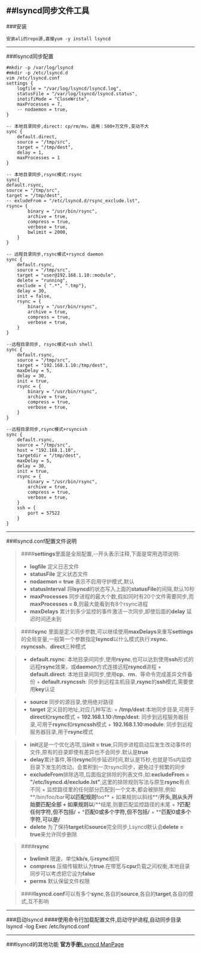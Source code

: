 ##lsyncd同步文件工具
------
###安装

	安装ali的repo源,直接yum -y install lsyncd
------
###lsyncd同步配置

	#mkdir -p /var/log/lsyncd
	#mkdir -p /etc/lsyncd.d
	vim /etc/lsyncd.conf
	settings {
		logfile = "/var/log/lsyncd/lsyncd.log",
		statusFile = "/var/log/lsyncd/lsyncd.status",
		inotifiMode = "CloseWrite",
		maxProcesses = 7,
		-- nodaemon = true,
	}
	
	-- 本地目录同步,direct: cp/rm/mv。适用：500+万文件,变动不大
	sync {
		default.direct,
		source = "/tmp/src",
		target = "/tmp/dest",
		delay = 1,
		maxProcesses = 1
	}

	-- 本地目录同步,rsync模式:rsync
	sync{
	default.rsync,
	source = "/tmp/src",
	target = "/tmp/dest",
	-- exludeFrom = "/etc/lsyncd.d/rsync_exclude.lst",
	rsync= {
			binary = "/usr/bin/rsync",
			archive = true,
			compress = true,
			verbose = true,
			bwlimit = 2000,
		}
	}

	-- 远程目录同步,rsync模式+rsyncd daemon
	sync {
		default.rsync,
		source = "/tmp/src",
		target = "user@192.168.1.10::module",
		delete = "running",
		exclude = { ".*", ".tmp"},
		delay = 30,
		init = false,
		rsync = {
			binary = "/usr/bin/rsync",
			archive = true,
			compress = true,
			verbose = true,
		}
	}

	--远程目录同步, rsync模式+ssh shell
	sync {
		default.rsync,
		source = "/tmp/src",
		target = "192.168.1.10:/tmp/dest",
		maxDelay = 5,
		delay = 30,
		init = true,
		rsync = {
			binary = "/usr/bin/rsync",
			archive = true,
			compress = true,
			verbose = true,
		}
	}

	--远程目录同步,rsync模式+rsyncssh
	sync {
		default.rsync,
		source = "/tmp/src",
		host = "192.168.1.10",
		targetdir = "/tmp/dest",
		maxDelay = 5,
		delay = 30,
		init = true,
		rsync = {
			binary = "/usr/bin/rsync",
			archive = true,
			compress = true,
			verbose = true,
		}
		ssh = {
			port = 57522
		}
	}
------
###lsyncd.conf配置文件说明
> ####**settings**里面是全局配置,--开头表示注释,下面是常用选项说明:
>
> 	+ **logfile** 定义日志文件
> 	+ **statusFile** 定义状态文件
> 	+ **nodaemon = true** 表示不启用守护模式,默认
> 	+ **statusInterval** 将**lsyncd**的状态写入上面的**statusFile**的间隔,默认10秒
> 	+ **maxProcesses** 同步进程的最大个数,假如同时有20个文件需要同步,而 **maxProcesses = 8**,则最大能看到有8个rsync进程
> 	+ **maxDelays** 累计到多少监控的事件激活一次同步,即使后面的**delay** 延迟时间还未到

> ####**sync**
>	里面是定义同步参数,可以继续使用**maxDelays**来重写**settings**的全局变量,一般第一个参数指定**lsyncd**以什么模式执行:**rsync**、**rsyncssh**、**direct**三种模式

>	+ **default.rsync**: 本地目录间同步,使用**rsync**,也可以达到使用**ssh**形式的远程**rsync**效果，或**daemon**方式连接远程**rsyncd**进程
	+ **default.direct**: 本地目录间同步,使用**cp**、**rm**、等命令完成差异文件备份
	+ **default.rsyncssh**: 同步到远程主机目录,**rsync**的**ssh**模式,需要使用**key**认证

>	+ **source** 同步的源目录,使用绝对路径
>	+ **target** 定义目的地址,对应几种写法:
	+ **/tmp/dest**:本地同步目录,可用于**direct**和**rsync**模式
	+ **192.168.1.10:/tmp/dest**: 同步到远程服务器目录,可用于**rsync**和**rsyncssh**模式
	+ **192.168.1.10:module**: 同步到远程服务器目录,用于**rsync**模式

>	+ **init**这是一个优化选项,当**init = true**,只同步进程启动后发生改动事件的文件,原有的目录即使有差异也不会同步.默认是**true**
>	+ **delay**累计事件,等待**rsync**同步延迟时间,默认是15秒,也就是15s内监控目录下发生的改动，会累积到一次rsync同步，避免过于频繁的同步
>	+ **excludeFrom**排除选项,后面指定排除的列表文件,如:**excludeFrom = "/etc/lsyncd.d/exclude.lst"**,这里的排除规则写法与原生**rsync**有点不同
	+ 监控路径里的任何部分匹配到一个文本,都会被排除,例如**/bin/foo/bar**可以匹配规则**foo**
	+ 如果规则以斜线**/**开头,则从头开始要匹配全部
	+ 如果规则以**/**结尾,则要匹配监控路径的末尾
	+ **?**匹配任何字符,但不包括**/**
	+ *****匹配0或多个字符,但不包括**/**
	+ ******匹配0或多个字符,可以是**/**
>	+ **delete** 为了保持**target**和**source**完全同步,Lsyncd默认会**delete = true**来允许同步删除

> ####**rsync**
>	+ **bwlimit** 限速，单位**kb/s**,与**rsync**相同
>	+ **compress** 压缩传输默认为**true**.在带宽与**cpu**负载之间权衡,本地目录同步可以考虑把它设为**false**
>	+ **perms** 默认保留文件权限

> ####**lsyncd.conf**可以有多个**sync**,各自的**source**,各自的**target**,各自的模式,互不影响

------
###启动lsyncd
####使用命令行加载配置文件,启动守护进程,自动同步目录
	lsyncd -log Exec /etc/lsyncd.conf

------
###lsyncd的其他功能
**官方手册**[Lsyncd ManPage](https://github.com/axkibe/lsyncd/wiki/Manual%20to%20Lsyncd%202.1.x)